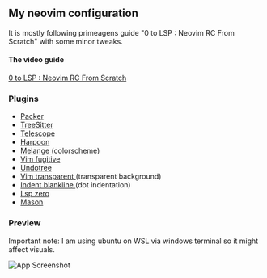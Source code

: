 ## My neovim configuration

It is mostly following primeagens guide "0 to LSP : Neovim RC From Scratch" with some minor tweaks.

#### The video guide
[ 0 to LSP : Neovim RC From Scratch ](https://www.youtube.com/watch?v=w7i4amO_zaE&ab_channel=ThePrimeagen)

### Plugins
- [ Packer ](https://github.com/wbthomason/packer.nvim)
- [ TreeSitter ](https://github.com/nvim-treesitter/nvim-treesitter)
- [ Telescope ](https://github.com/nvim-telescope/telescope.nvim)
- [ Harpoon ](https://github.com/ThePrimeagen/harpoon)
- [ Melange ](https://github.com/savq/melange-nvim) (colorscheme)
- [ Vim fugitive ](https://github.com/tpope/vim-fugitive)
- [ Undotree ](https://github.com/mbbill/undotree)
- [ Vim transparent ](https://github.com/tribela/vim-transparent) (transparent background)
- [ Indent blankline ](https://github.com/lukas-reineke/indent-blankline.nvim) (dot indentation) 
- [ Lsp zero ](https://github.com/VonHeikemen/lsp-zero.nvim)
- [ Mason ](https://github.com/williamboman/mason.nvim)
### Preview
Important note: I am using ubuntu on WSL via windows terminal so it might affect visuals.

![App Screenshot](https://snipboard.io/Wx7f9Q.jpg)

